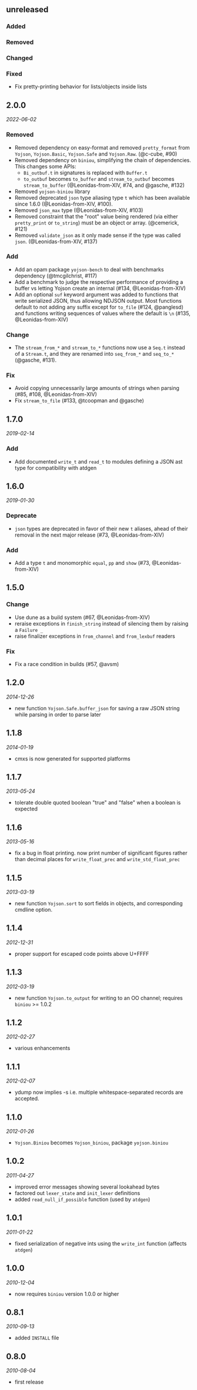 ## unreleased

### Added

### Removed

### Changed

### Fixed

- Fix pretty-printing behavior for lists/objects inside lists

## 2.0.0

*2022-06-02*

### Removed

- Removed dependency on easy-format and removed `pretty_format` from
  `Yojson`, `Yojson.Basic`, `Yojson.Safe` and `Yojson.Raw`. (@c-cube, #90)
- Removed dependency on `biniou`, simplifying the chain of dependencies. This
  changes some APIs:
  * `Bi_outbuf.t` in signatures is replaced with `Buffer.t`
  * `to_outbuf` becomes `to_buffer` and `stream_to_outbuf` becomes
    `stream_to_buffer`
  (@Leonidas-from-XIV, #74, and @gasche, #132)
- Removed `yojson-biniou` library
- Removed deprecated `json` type aliasing type `t` which has been available
  since 1.6.0 (@Leonidas-from-XIV, #100).
- Removed `json_max` type (@Leonidas-from-XIV, #103)
- Removed constraint that the "root" value being rendered (via either
  `pretty_print` or `to_string`) must be an object or array. (@cemerick, #121)
- Removed `validate_json` as it only made sense if the type was called `json`.
  (@Leonidas-from-XIV, #137)

### Add

- Add an opam package `yojson-bench` to deal with benchmarks dependency
  (@tmcgilchrist, #117)
- Add a benchmark to judge the respective performance of providing a buffer vs
  letting Yojson create an internal (#134, @Leonidas-from-XIV)
- Add an optional `suf` keyword argument was added to functions that write
  serialized JSON, thus allowing NDJSON output. Most functions default to not
  adding any suffix except for `to_file` (#124, @panglesd) and functions
  writing sequences of values where the default is `\n` (#135,
  @Leonidas-from-XIV)

### Change

- The `stream_from_*` and `stream_to_*` functions now use a `Seq.t` instead of a
  `Stream.t`, and they are renamed into `seq_from_*` and `seq_to_*` (@gasche, #131).

### Fix

- Avoid copying unnecessarily large amounts of strings when parsing (#85, #108,
  @Leonidas-from-XIV)
- Fix `stream_to_file` (#133, @tcoopman and @gasche)

## 1.7.0

*2019-02-14*

### Add

- Add documented `write_t` and `read_t` to modules defining a JSON ast type for compatibility
  with atdgen

## 1.6.0

*2019-01-30*

### Deprecate

- `json` types are deprecated in favor of their new `t` aliases, ahead of their removal in the next
  major release (#73, @Leonidas-from-XIV)

### Add

- Add a type `t` and monomorphic `equal`, `pp` and `show` (#73, @Leonidas-from-XIV)

## 1.5.0

### Change

- Use dune as a build system (#67, @Leonidas-from-XIV)
- reraise exceptions in `finish_string` instead of silencing them by raising a `Failure _`
- raise finalizer exceptions in `from_channel` and `from_lexbuf` readers

### Fix

- Fix a race condition in builds (#57, @avsm)

## 1.2.0

*2014-12-26*

- new function `Yojson.Safe.buffer_json` for saving a raw JSON string while
  parsing in order to parse later

## 1.1.8

*2014-01-19*

- cmxs is now generated for supported platforms

## 1.1.7

*2013-05-24*

- tolerate double quoted boolean "true" and "false" when a boolean is expected

## 1.1.6

*2013-05-16*

- fix a bug in float printing. now print number of significant figures rather
  than decimal places for `write_float_prec` and `write_std_float_prec`

## 1.1.5

*2013-03-19*

- new function `Yojson.sort` to sort fields in objects, and corresponding
  cmdline option.

## 1.1.4

*2012-12-31*

- proper support for escaped code points above U+FFFF

## 1.1.3

*2012-03-19*

- new function `Yojson.to_output` for writing to an OO channel; requires
  `biniou` >= 1.0.2

## 1.1.2

*2012-02-27*

- various enhancements

## 1.1.1

*2012-02-07*

- ydump now implies -s i.e. multiple whitespace-separated records are accepted.

## 1.1.0

*2012-01-26*

- `Yojson.Biniou` becomes `Yojson_biniou`, package `yojson.biniou`

## 1.0.2

*2011-04-27*

- improved error messages showing several lookahead bytes
- factored out `lexer_state` and `init_lexer` definitions
- added `read_null_if_possible` function (used by `atdgen`)

## 1.0.1

*2011-01-22*

- fixed serialization of negative ints using the `write_int` function (affects
  `atdgen`)

## 1.0.0

*2010-12-04*

- now requires `biniou` version 1.0.0 or higher

## 0.8.1

*2010-09-13*

- added `INSTALL` file

## 0.8.0

*2010-08-04*

- first release
